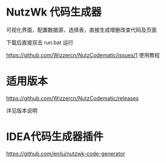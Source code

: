 NutzWk 代码生成器
=============
可视化界面，配置数据源，选择表，直接生成增删改查代码及页面

下载后直接双击  run.bat 运行

https://github.com/Wizzercn/NutzCodematic/issues/1  使用教程

适用版本
============
https://github.com/Wizzercn/NutzCodematic/releases

详见版本说明

IDEA代码生成器插件
============
https://github.com/enilu/nutzwk-code-generator

